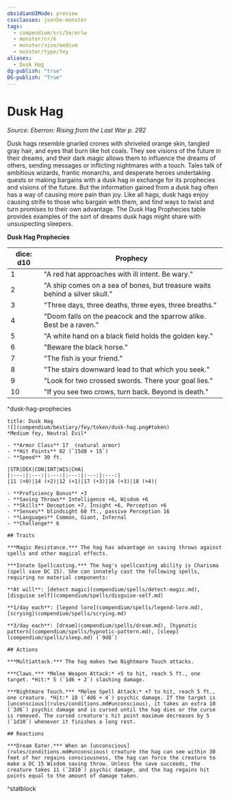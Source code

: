 ```yaml
---
obsidianUIMode: preview
cssclasses: json5e-monster
tags:
  - compendium/src/5e/erlw
  - monster/cr/6
  - monster/size/medium
  - monster/type/fey
aliases:
  - Dusk Hag
dg-publish: "true"
DG-publish: "True"
---
```

# Dusk Hag
*Source: Eberron: Rising from the Last War p. 292*  

Dusk hags resemble gnarled crones with shriveled orange skin, tangled gray hair, and eyes that burn like hot coals. They see visions of the future in their dreams, and their dark magic allows them to influence the dreams of others, sending messages or inflicting nightmares with a touch. Tales talk of ambitious wizards, frantic monarchs, and desperate heroes undertaking quests or making bargains with a dusk hag in exchange for its prophecies and visions of the future. But the information gained from a dusk hag often has a way of causing more pain than joy. Like all hags, dusk hags enjoy causing strife to those who bargain with them, and find ways to twist and turn promises to their own advantage. The Dusk Hag Prophecies table provides examples of the sort of dreams dusk hags might share with unsuspecting sleepers.

**Dusk Hag Prophecies**

| dice: d10 | Prophecy |
|-----------|----------|
| 1 | "A red hat approaches with ill intent. Be wary." |
| 2 | "A ship comes on a sea of bones, but treasure waits behind a silver skull." |
| 3 | "Three days, three deaths, three eyes, three breaths." |
| 4 | "Doom falls on the peacock and the sparrow alike. Best be a raven." |
| 5 | "A white hand on a black field holds the golden key." |
| 6 | "Beware the black horse." |
| 7 | "The fish is your friend." |
| 8 | "The stairs downward lead to that which you seek." |
| 9 | "Look for two crossed swords. There your goal lies." |
| 10 | "If you see two crows, turn back. Beyond is death." |
^dusk-hag-prophecies

```ad-statblock
title: Dusk Hag
![](compendium/bestiary/fey/token/dusk-hag.png#token)
*Medium fey, Neutral Evil*

- **Armor Class** 17  (natural armor)
- **Hit Points** 82 (`15d8 + 15`)
- **Speed** 30 ft.

|STR|DEX|CON|INT|WIS|CHA|
|:---:|:---:|:---:|:---:|:---:|:---:|
|11 (+0)|14 (+2)|12 (+1)|17 (+3)|16 (+3)|18 (+4)|

- **Proficiency Bonus** +3
- **Saving Throws** Intelligence +6, Wisdom +6
- **Skills** Deception +7, Insight +6, Perception +6
- **Senses** blindsight 60 ft., passive Perception 16
- **Languages** Common, Giant, Infernal
- **Challenge** 6

## Traits

***Magic Resistance.*** The hag has advantage on saving throws against spells and other magical effects.

***Innate Spellcasting.*** The hag's spellcasting ability is Charisma (spell save DC 15). She can innately cast the following spells, requiring no material components:

**At will**: [detect magic](compendium/spells/detect-magic.md), [disguise self](compendium/spells/disguise-self.md)

**1/day each**: [legend lore](compendium/spells/legend-lore.md), [scrying](compendium/spells/scrying.md)

**3/day each**: [dream](compendium/spells/dream.md), [hypnotic pattern](compendium/spells/hypnotic-pattern.md), [sleep](compendium/spells/sleep.md) (`9d8`)

## Actions

***Multiattack.*** The hag makes two Nightmare Touch attacks.

***Claws.*** *Melee Weapon Attack:* +5 to hit, reach 5 ft., one target. *Hit:* 5 (`1d6 + 2`) slashing damage.

***Nightmare Touch.*** *Melee Spell Attack:* +7 to hit, reach 5 ft., one creature. *Hit:* 18 (`4d6 + 4`) psychic damage. If the target is [unconscious](rules/conditions.md#unconscious), it takes an extra 10 (`3d6`) psychic damage and is cursed until the hag dies or the curse is removed. The cursed creature's hit point maximum decreases by 5 (`1d10`) whenever it finishes a long rest.

## Reactions

***Dream Eater.*** When an [unconscious](rules/conditions.md#unconscious) creature the hag can see within 30 feet of her regains consciousness, the hag can force the creature to make a DC 15 Wisdom saving throw. Unless the save succeeds, the creature takes 11 (`2d10`) psychic damage, and the hag regains hit points equal to the amount of damage taken.
```
^statblock